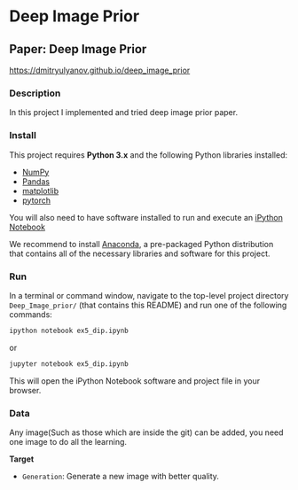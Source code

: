 # Deep Image Prior
## Paper: Deep Image Prior
https://dmitryulyanov.github.io/deep_image_prior

### Description
In this project I implemented and tried deep image prior paper.

### Install

This project requires **Python 3.x** and the following Python libraries installed:

- [NumPy](http://www.numpy.org/)
- [Pandas](http://pandas.pydata.org)
- [matplotlib](http://matplotlib.org/)
- [pytorch](https://pytorch.org/)

You will also need to have software installed to run and execute an [iPython Notebook](http://ipython.org/notebook.html)

We recommend to install [Anaconda](https://www.continuum.io/downloads), a pre-packaged Python distribution that contains all of the necessary libraries and software for this project. 


### Run
In a terminal or command window, navigate to the top-level project directory `Deep_Image_prior/` (that contains this README) and run one of the following commands:

```bash
ipython notebook ex5_dip.ipynb
```  
or
```bash
jupyter notebook ex5_dip.ipynb
```

This will open the iPython Notebook software and project file in your browser.


### Data

Any image(Such as those which are inside the git) can be added, you need one image to do all the learning.


**Target**
- `Generation`: Generate a new image with better quality.


